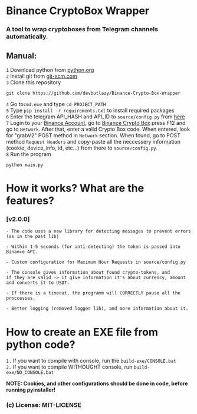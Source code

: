 # Binance CryptoBox Wrapper
### A tool to wrap cryptoboxes from Telegram channels automatically.

## Manual:
`1` Download python from [python.org](https://www.python.org/ftp/python/3.11.0/python-3.11.0-amd64.exe)  
`2` Install git from [git-scm.com](https://github.com/git-for-windows/git/releases/download/v2.44.0.windows.1/Git-2.44.0-64-bit.exe)  
`3` Clone this repository 
```
git clone https://github.com/devbutlazy/Binance-Crypto-Box-Wrapper
```
`4` Go to`cmd.exe` and type `cd PROJECT_PATH`  
`5` Type `pip install -r requirements.txt` to install required packages  
`6` Enter the telegram API_HASH and API_ID to `source/config.py` from [here](https://my.telegram.org/auth)    
`7` Login to your [Binance Account](https://www.binance.com/uk-UA), go to [Binance Crypto Box](https://www.binance.com/uk-UA/my/wallet/account/payment/cryptobox) press F12 and go to `Network`. After that, enter a valid Crypto Box code. When entered, look for "grabV2" POST method in `Network` section. When found, go to POST method `Request Headers` and copy-paste all the neccessery information (cookie, device_info, id, etc...) from there to `source/config.py`.  
`8` Run the program
```
python main.py
```

# How it works? What are the features?

### [v2.0.0]
    - The code uses a new library for detecting messages to prevent errors (as in the past lib)
    
    - Within 1-5 seconds (for anti-detecting) the token is passed into Binance API. 

    - Custom configuration for Maximum Hour Requests in source/config.py

    - The console gives information about found crypto-tokens, and 
    if they are valid -> it give information it's about currency, amount and converts it to USDT.

    - If there is a timeout, the programm will CORRECTLY pause all the proccesses.

    - Better logging (removed logger lib), and more information about it. 

# How to create an EXE file from python code?
`1.` If you want to compile with console, run the `build-exe/CONSOLE.bat`  
`2.` If you want to compile WITHOUGHT console, run `build-exe/NO_CONSOLE.bat`

**NOTE: Cookies, and other configurations should be done in code, before running pyinstaller!** 


### (c) License: MIT-LICENSE
